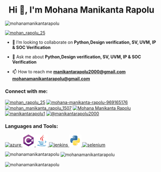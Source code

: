 
<!--
- 👋 Hi, I’m @MohanaManikantaRapolu
- 🌱 Speacks about Python, Design verification, SV, UVM, IP & SOC Verification

- 📫 How to reach me :- manikantarapolu2000@gmail.com
moahanamanikantarapolu@gmail.com
-->


<!---
MohanaManikantaRapolu/MohanaManikantaRapolu is a ✨ special ✨ repository because its `README.md` (this file) appears on your GitHub profile.
You can click the Preview link to take a look at your changes.
--->


<h1 align="center">Hi 👋, I'm Mohana Manikanta Rapolu</h1>
<p align="left"> <img src="https://komarev.com/ghpvc/?username=mohanamanikantarapolu&label=Profile%20views&color=0e75b6&style=flat" alt="mohanamanikantarapolu" /> </p>

<p align="left"> <a href="https://twitter.com/mohan_rapolu_25" target="blank"><img src="https://img.shields.io/twitter/follow/mohan_rapolu_25?logo=twitter&style=for-the-badge" alt="mohan_rapolu_25" /></a> </p>



- 👯 I’m looking to collaborate on **Python,Design verification, SV, UVM, IP & SOC Verification**

- 💬 Ask me about **Python,Design verification, SV, UVM, IP & SOC Verification**

- 📫 How to reach me **manikantarapolu2000@gmail.com**
**mohanamanikantarapolu@gmail.com**

<h3 align="left">Connect with me:</h3>
<p align="left">
<a href="https://twitter.com/mohan_rapolu_25" target="blank"><img align="center" src="https://raw.githubusercontent.com/rahuldkjain/github-profile-readme-generator/master/src/images/icons/Social/twitter.svg" alt="mohan_rapolu_25" height="30" width="40" /></a>
<a href="https://linkedin.com/in/mohana-manikanta-rapolu-969165176" target="blank"><img align="center" src="https://raw.githubusercontent.com/rahuldkjain/github-profile-readme-generator/master/src/images/icons/Social/linked-in-alt.svg" alt="mohana-manikanta-rapolu-969165176" height="30" width="40" /></a>
<a href="https://instagram.com/mohan_manikanta_rapolu_1507" target="blank"><img align="center" src="https://raw.githubusercontent.com/rahuldkjain/github-profile-readme-generator/master/src/images/icons/Social/instagram.svg" alt="mohan_manikanta_rapolu_1507" height="30" width="40" /></a>
<a href="https://www.youtube.com/channel/UC9Q-idMImq_lRulsfPYm0GQ" target="blank"><img align="center" src="https://raw.githubusercontent.com/rahuldkjain/github-profile-readme-generator/master/src/images/icons/Social/youtube.svg" alt="Mohana Manikanta Rapolu" height="30" width="40" /></a>
<a href="https://www.hackerrank.com/manikantarapolu1" target="blank"><img align="center" src="https://raw.githubusercontent.com/rahuldkjain/github-profile-readme-generator/master/src/images/icons/Social/hackerrank.svg" alt="manikantarapolu1" height="30" width="40" /></a>
<a href="https://www.hackerearth.com/@manikantarapolu2000" target="blank"><img align="center" src="https://raw.githubusercontent.com/rahuldkjain/github-profile-readme-generator/master/src/images/icons/Social/hackerearth.svg" alt="@manikantarapolu2000" height="30" width="40" /></a>
</p>

<h3 align="left">Languages and Tools:</h3>
<p align="left"> <a href="https://azure.microsoft.com/en-in/" target="_blank" rel="noreferrer"> <img src="https://www.vectorlogo.zone/logos/microsoft_azure/microsoft_azure-icon.svg" alt="azure" width="40" height="40"/> </a> <a href="https://www.w3schools.com/cs/" target="_blank" rel="noreferrer"> <img src="https://raw.githubusercontent.com/devicons/devicon/master/icons/csharp/csharp-original.svg" alt="csharp" width="40" height="40"/> </a> <a href="https://www.java.com" target="_blank" rel="noreferrer"> <img src="https://raw.githubusercontent.com/devicons/devicon/master/icons/java/java-original.svg" alt="java" width="40" height="40"/> </a> <a href="https://www.jenkins.io" target="_blank" rel="noreferrer"> <img src="https://www.vectorlogo.zone/logos/jenkins/jenkins-icon.svg" alt="jenkins" width="40" height="40"/> </a> <a href="https://www.python.org" target="_blank" rel="noreferrer"> <img src="https://raw.githubusercontent.com/devicons/devicon/master/icons/python/python-original.svg" alt="python" width="40" height="40"/> </a> <a href="https://www.selenium.dev" target="_blank" rel="noreferrer"> <img src="https://raw.githubusercontent.com/detain/svg-logos/780f25886640cef088af994181646db2f6b1a3f8/svg/selenium-logo.svg" alt="selenium" width="40" height="40"/> </a> </p>

<p><img align="left" src="https://github-readme-stats.vercel.app/api/top-langs?username=mohanamanikantarapolu&show_icons=true&locale=en&layout=compact" alt="mohanamanikantarapolu" /></p>

<p>&nbsp;<img align="center" src="https://github-readme-stats.vercel.app/api?username=mohanamanikantarapolu&show_icons=true&locale=en" alt="mohanamanikantarapolu" /></p>

<p><img align="center" src="https://github-readme-streak-stats.herokuapp.com/?user=mohanamanikantarapolu&" alt="mohanamanikantarapolu" /></p>

